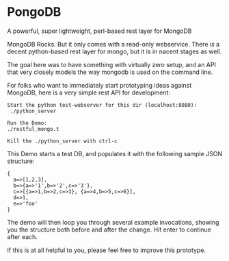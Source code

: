 PongoDB
=======

A powerful, super lightweight, perl-based rest layer for MongoDB

 MongoDB Rocks. But it only comes with a read-only webservice.
 There *is* a decent python-based rest layer for mongo, but it is in nacent stages as well.
 
 The goal here was to have something with virtually zero setup, and an API that very closely models the way mongodb is used on the command line. 
 
 For folks who want to immediately start prototyping ideas against MongoDB,
 here is a very simple rest API for development:
 
    Start the python test-webserver for this dir (localhost:8080):
     ./python_server

    Run the Demo:
    ./restful_mongo.t

    Kill the ./python_server with ctrl-c

This Demo starts a test DB, and populates it with 
the following sample JSON structure:

    {
      a=>[1,2,3],
      b=>{a=>'1',b=>'2',c=>'3'},
      c=>[{a=>1,b=>2,c=>3}, {a=>4,b=>5,c=>6}],
      d=>1,
      e=>'foo'
    }

The demo will then loop you through several example
invocations, showing you the structure both before
and after the change. Hit enter to continue after each.

If this is at all helpful to you, please feel free to improve this prototype.
